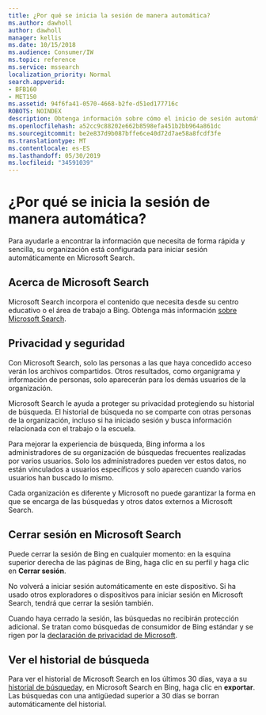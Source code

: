 ```yaml
---
title: ¿Por qué se inicia la sesión de manera automática?
ms.author: dawholl
author: dawholl
manager: kellis
ms.date: 10/15/2018
ms.audience: Consumer/IW
ms.topic: reference
ms.service: mssearch
localization_priority: Normal
search.appverid:
- BFB160
- MET150
ms.assetid: 94f6fa41-0570-4668-b2fe-d51ed177716c
ROBOTS: NOINDEX
description: Obtenga información sobre cómo el inicio de sesión automático en Microsoft Search puede ayudarle a encontrar los resultados de trabajo de forma rápida y sencilla.
ms.openlocfilehash: a52cc9c88202e662b8598efa451b2bb964a861dc
ms.sourcegitcommit: be2e837d9b087bffe6ce40d72d7ae58a8fcdf3fe
ms.translationtype: MT
ms.contentlocale: es-ES
ms.lasthandoff: 05/30/2019
ms.locfileid: "34591039"
---
```

# <a name="why-am-i-automatically-signed-in"></a>¿Por qué se inicia la sesión de manera automática?

Para ayudarle a encontrar la información que necesita de forma rápida y sencilla, su organización está configurada para iniciar sesión automáticamente en Microsoft Search.
  
## <a name="about-microsoft-search"></a>Acerca de Microsoft Search

Microsoft Search incorpora el contenido que necesita desde su centro educativo o el área de trabajo a Bing. Obtenga más información [sobre Microsoft Search](about-microsoft-search.md).
  
## <a name="privacy-and-security"></a>Privacidad y seguridad

Con Microsoft Search, solo las personas a las que haya concedido acceso verán los archivos compartidos. Otros resultados, como organigrama y información de personas, solo aparecerán para los demás usuarios de la organización.
  
Microsoft Search le ayuda a proteger su privacidad protegiendo su historial de búsqueda. El historial de búsqueda no se comparte con otras personas de la organización, incluso si ha iniciado sesión y busca información relacionada con el trabajo o la escuela.
  
Para mejorar la experiencia de búsqueda, Bing informa a los administradores de su organización de búsquedas frecuentes realizadas por varios usuarios. Solo los administradores pueden ver estos datos, no están vinculados a usuarios específicos y solo aparecen cuando varios usuarios han buscado lo mismo.
  
Cada organización es diferente y Microsoft no puede garantizar la forma en que se encarga de las búsquedas y otros datos externos a Microsoft Search.
  
## <a name="sign-out-of-microsoft-search"></a>Cerrar sesión en Microsoft Search

Puede cerrar la sesión de Bing en cualquier momento: en la esquina superior derecha de las páginas de Bing, haga clic en su perfil y haga clic en **Cerrar sesión**.
  
No volverá a iniciar sesión automáticamente en este dispositivo. Si ha usado otros exploradores o dispositivos para iniciar sesión en Microsoft Search, tendrá que cerrar la sesión también. 
  
Cuando haya cerrado la sesión, las búsquedas no recibirán protección adicional. Se tratan como búsquedas de consumidor de Bing estándar y se rigen por la [declaración de privacidad de Microsoft](https://privacy.microsoft.com/en-us/privacystatement).
  
## <a name="view-your-search-history"></a>Ver el historial de búsqueda

Para ver el historial de Microsoft Search en los últimos 30 días, vaya a su [historial de búsqueda](https://ssl.bing.com/profile/history)y, en Microsoft Search en Bing, haga clic en **exportar**. Las búsquedas con una antigüedad superior a 30 días se borran automáticamente del historial.

  


